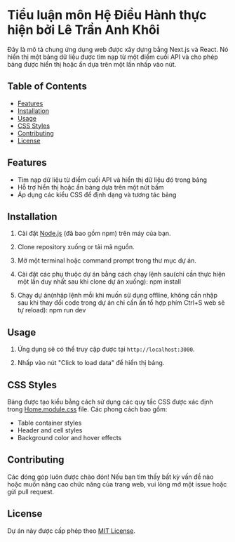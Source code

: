 # Tiểu luận môn Hệ Điều Hành thực hiện bởi Lê Trần Anh Khôi
Đây là mô tả chung ứng dụng web được xây dựng bằng Next.js và React. Nó hiển thị một bảng dữ liệu được tìm nạp từ một điểm cuối API và cho phép bảng được hiển thị hoặc ẩn dựa trên một lần nhấp vào nút.

## Table of Contents
- [Features](#features)
- [Installation](#installation)
- [Usage](#usage)
- [CSS Styles](#css-styles)
- [Contributing](#contributing)
- [License](#license)

## Features

- Tìm nạp dữ liệu từ điểm cuối API và hiển thị dữ liệu đó trong bảng
- Hỗ trợ hiển thị hoặc ẩn bảng dựa trên một nút bấm
- Áp dụng các kiểu CSS để định dạng và tương tác bảng

## Installation

1. Cài đặt [Node.js](https://nodejs.org) (đã bao gồm npm) trên máy của bạn.

2. Clone repository xuống or tải mã nguồn.

3. Mở một terminal hoặc command prompt trong thư mục dự án.

4. Cài đặt các phụ thuộc dự án bằng cách chạy lệnh sau(chỉ cần thực hiện một lần duy nhất sau khi clone dự án xuống):
   npm install

5. Chạy dự án(nhập lệnh mỗi khi muốn sử dụng offline, không cần nhập sau khi thay đổi code trong dự án chỉ cần ấn tổ hợp phím Ctrl+S web sẽ tự reload):
   npm run dev

## Usage

1. Ứng dụng sẽ có thể truy cập được tại `http://localhost:3000`.

2. Nhấp vào nút "Click to load data" để hiển thị bảng.

## CSS Styles

Bảng được tạo kiểu bằng cách sử dụng các quy tắc CSS được xác định trong [Home.module.css](./styles/Home.module.css) file. Các phong cách bao gồm:
- Table container styles
- Header and cell styles
- Background color and hover effects

## Contributing
Các đóng góp luôn được chào đón! Nếu bạn tìm thấy bất kỳ vấn đề nào hoặc muốn nâng cao chức năng của trang web, vui lòng mở một issue hoặc gửi pull request.

## License
Dự án này được cấp phép theo [MIT License](LICENSE).
